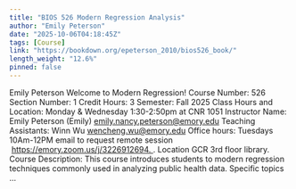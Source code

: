 ```yaml
---
title: "BIOS 526 Modern Regression Analysis"
author: "Emily Peterson"
date: "2025-10-06T04:18:45Z"
tags: [Course]
link: "https://bookdown.org/epeterson_2010/bios526_book/"
length_weight: "12.6%"
pinned: false
---
```


Emily Peterson Welcome to Modern Regression! Course Number: 526 Section Number: 1 Credit Hours: 3 Semester: Fall 2025 Class Hours and Location: Monday & Wednesday 1:30-2:50pm at CNR 1051 Instructor Name: Emily Peterson (Emily) emily.nancy.peterson@emory.edu Teaching Assistants: Winn Wu wencheng.wu@emory.edu Office hours: Tuesdays 10Am-12PM email to request remote session  https://emory.zoom.us/j/3226912694. . Location GCR 3rd floor library. Course Description: This course introduces students to modern regression techniques commonly used in analyzing public health data. Specific topics ...

